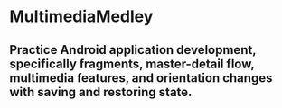 # MultimediaMedley
## Practice Android application development, specifically fragments, master-detail flow, multimedia features, and orientation changes with saving and restoring state.
